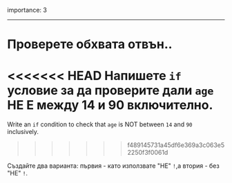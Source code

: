 importance: 3

---

# Проверете обхвата отвън..

<<<<<<< HEAD
Напишете `if` условие за да проверите дали `age` НЕ Е между 14 и 90 включително.
=======
Write an `if` condition to check that `age` is NOT between `14` and `90` inclusively.
>>>>>>> f489145731a45df6e369a3c063e52250f3f0061d

Създайте два варианта: първия - като използвате "НЕ" `!`,а втория - без "НЕ" `!`.
